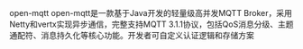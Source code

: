 open-mqtt
open-mqtt是一款基于Java开发的轻量级高并发MQTT Broker，采用Netty和vertx实现异步通信，完整支持MQTT 3.1.1协议，包括QoS消息分级、主题通配符、消息持久化等核心功能。开发者可自定义认证逻辑和存储方案
